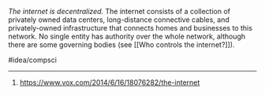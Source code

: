 *The internet is decentralized.* The internet consists of a collection of privately owned data centers, long-distance connective cables, and privately-owned infrastructure that connects homes and businesses to this network. No single entity has authority over the whole network, although there are some governing bodies (see [[Who controls the internet?]]). 

#idea/compsci 

---
1. https://www.vox.com/2014/6/16/18076282/the-internet